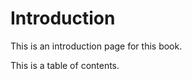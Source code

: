 # Introduction

This is an introduction page for this book.

This is a table of contents.

```{tableofcontents}
```
